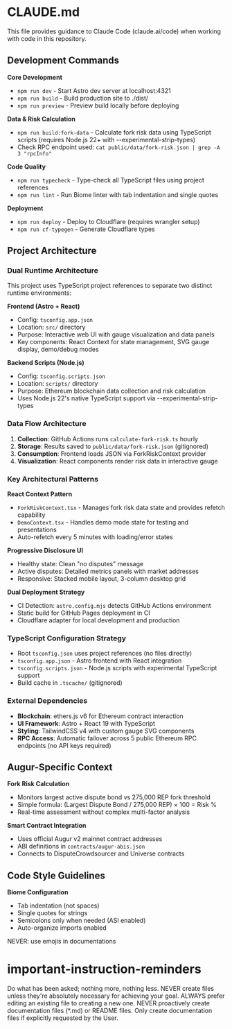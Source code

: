 # CLAUDE.md

This file provides guidance to Claude Code (claude.ai/code) when working with code in this repository.

## Development Commands

**Core Development**
- `npm run dev` - Start Astro dev server at localhost:4321
- `npm run build` - Build production site to ./dist/
- `npm run preview` - Preview build locally before deploying

**Data & Risk Calculation**
- `npm run build:fork-data` - Calculate fork risk data using TypeScript scripts (requires Node.js 22+ with --experimental-strip-types)
- Check RPC endpoint used: `cat public/data/fork-risk.json | grep -A 3 "rpcInfo"`

**Code Quality**
- `npm run typecheck` - Type-check all TypeScript files using project references
- `npm run lint` - Run Biome linter with tab indentation and single quotes

**Deployment**
- `npm run deploy` - Deploy to Cloudflare (requires wrangler setup)
- `npm run cf-typegen` - Generate Cloudflare types

## Project Architecture

### Dual Runtime Architecture
This project uses TypeScript project references to separate two distinct runtime environments:

**Frontend (Astro + React)**
- Config: `tsconfig.app.json` 
- Location: `src/` directory
- Purpose: Interactive web UI with gauge visualization and data panels
- Key components: React Context for state management, SVG gauge display, demo/debug modes

**Backend Scripts (Node.js)**
- Config: `tsconfig.scripts.json`
- Location: `scripts/` directory  
- Purpose: Ethereum blockchain data collection and risk calculation
- Uses Node.js 22's native TypeScript support via --experimental-strip-types

### Data Flow Architecture
1. **Collection**: GitHub Actions runs `calculate-fork-risk.ts` hourly
2. **Storage**: Results saved to `public/data/fork-risk.json` (gitignored)
3. **Consumption**: Frontend loads JSON via ForkRiskContext provider
4. **Visualization**: React components render risk data in interactive gauge

### Key Architectural Patterns

**React Context Pattern**
- `ForkRiskContext.tsx` - Manages fork risk data state and provides refetch capability
- `DemoContext.tsx` - Handles demo mode state for testing and presentations  
- Auto-refetch every 5 minutes with loading/error states

**Progressive Disclosure UI**
- Healthy state: Clean "no disputes" message
- Active disputes: Detailed metrics panels with market addresses
- Responsive: Stacked mobile layout, 3-column desktop grid

**Dual Deployment Strategy**
- CI Detection: `astro.config.mjs` detects GitHub Actions environment
- Static build for GitHub Pages deployment in CI
- Cloudflare adapter for local development and production

### TypeScript Configuration Strategy
- Root `tsconfig.json` uses project references (no files directly)
- `tsconfig.app.json` - Astro frontend with React integration
- `tsconfig.scripts.json` - Node.js scripts with experimental TypeScript support
- Build cache in `.tscache/` (gitignored)

### External Dependencies
- **Blockchain**: ethers.js v6 for Ethereum contract interaction
- **UI Framework**: Astro + React 19 with TypeScript
- **Styling**: TailwindCSS v4 with custom gauge SVG components
- **RPC Access**: Automatic failover across 5 public Ethereum RPC endpoints (no API keys required)

## Augur-Specific Context

**Fork Risk Calculation**
- Monitors largest active dispute bond vs 275,000 REP fork threshold
- Simple formula: (Largest Dispute Bond / 275,000 REP) × 100 = Risk %
- Real-time assessment without complex multi-factor analysis

**Smart Contract Integration**
- Uses official Augur v2 mainnet contract addresses
- ABI definitions in `contracts/augur-abis.json`
- Connects to DisputeCrowdsourcer and Universe contracts

## Code Style Guidelines

**Biome Configuration**
- Tab indentation (not spaces)
- Single quotes for strings
- Semicolons only when needed (ASI enabled)
- Auto-organize imports enabled

NEVER: use emojis in documentations

# important-instruction-reminders
Do what has been asked; nothing more, nothing less.
NEVER create files unless they're absolutely necessary for achieving your goal.
ALWAYS prefer editing an existing file to creating a new one.
NEVER proactively create documentation files (*.md) or README files. Only create documentation files if explicitly requested by the User.
